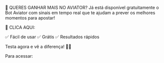 🎯 QUERES GANHAR MAIS NO AVIATOR?
Já está disponível gratuitamente o Bot Aviator com sinais em tempo real que te ajudam a prever os melhores momentos para apostar!

🔗 CLICA AQUI: 

✅ Fácil de usar
✅ Grátis
✅ Resultados rápidos

Testa agora e vê a diferença! 🚀💸

Para acessar:

